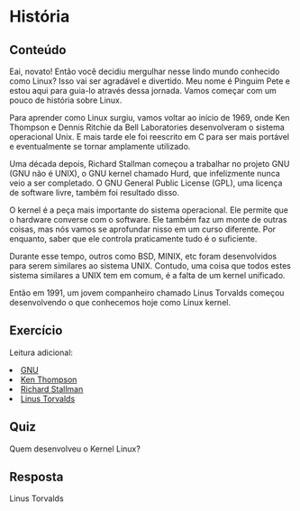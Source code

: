 # História

## Conteúdo

Eai, novato! Então você decidiu mergulhar nesse lindo mundo conhecido como Linux? Isso vai ser agradável e divertido. Meu nome é Pinguim Pete e estou aqui para guia-lo através dessa jornada. Vamos começar com um pouco de história sobre Linux.

Para aprender como Linux surgiu, vamos voltar ao início de 1969, onde Ken Thompson e Dennis Ritchie da Bell Laboratories desenvolveram o sistema operacional Unix. E mais tarde ele foi reescrito em C para ser mais portável e eventualmente se tornar amplamente utilizado.

Uma década depois, Richard Stallman começou a trabalhar no projeto GNU (GNU não é UNIX), o GNU kernel chamado Hurd, que infelizmente nunca veio a ser completado. O GNU General Public License (GPL), uma licença de software livre, também foi resultado disso.

O kernel é a peça mais importante do sistema operacional. Ele permite que o hardware converse com o software. Ele também faz um monte de outras coisas, mas nós vamos se aprofundar nisso em um curso diferente. Por enquanto, saber que ele controla praticamente tudo é o suficiente.
  
Durante esse tempo, outros como BSD, MINIX, etc foram desenvolvidos para serem similares ao sistema UNIX. Contudo, uma coisa que todos estes sistema similares a UNIX tem em comum, é a falta de um kernel unificado.
  
Então em 1991, um jovem companheiro chamado Linus Torvalds começou desenvolvendo o que conhecemos hoje como Linux kernel.

## Exercício

Leitura adicional:
<li><a href='https://www.gnu.org/home.en.html'>GNU</a></li>
<li><a href='https://en.wikipedia.org/wiki/Ken_Thompson'>Ken Thompson</a></li>
<li><a href='https://stallman.org/'>Richard Stallman</a></li>
<li><a href='https://en.wikipedia.org/wiki/Linus_Torvalds'>Linus Torvalds</a></li>

## Quiz

Quem desenvolveu o Kernel Linux?

## Resposta

Linus Torvalds
